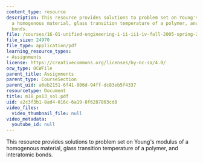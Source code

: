 ```yaml
---
content_type: resource
description: This resource provides solutions to problem set on Young's modulus of
  a homogenous material, glass transition temperature of a polymer, and interatomic
  bonds.
file: /courses/16-01-unified-engineering-i-ii-iii-iv-fall-2005-spring-2006/a2c3f3b18ad4016c6a198f6287803cd8_m18_ps13_sol.pdf
file_size: 24970
file_type: application/pdf
learning_resource_types:
- Assignments
license: https://creativecommons.org/licenses/by-nc-sa/4.0/
ocw_type: OCWFile
parent_title: Assignments
parent_type: CourseSection
parent_uid: a6eb2151-6f41-806d-94ff-dc83eb5f4337
resourcetype: Document
title: m18_ps13_sol.pdf
uid: a2c3f3b1-8ad4-016c-6a19-8f6287803cd8
video_files:
  video_thumbnail_file: null
video_metadata:
  youtube_id: null
---
```

This resource provides solutions to problem set on Young's modulus of a homogenous material, glass transition temperature of a polymer, and interatomic bonds.